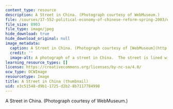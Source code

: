 ```yaml
---
content_type: resource
description: A Street in China. (Photograph courtesy of WebMuseum.)
file: /courses/17-552-political-economy-of-chinese-reform-spring-2003/e3c51548d9b11725d2b28b7117784998_17-552s03-th.jpg
file_size: 8903
file_type: image/jpeg
hide_download: true
hide_download_original: null
image_metadata:
  caption: A Street in China. (Photograph courtesy of [WebMuseum](http://www.ibiblio.org/wm/)_._)
  credit: ''
  image-alt: A photograph of a street in China.  The street is lined with pedestrians.
learning_resource_types: []
license: https://creativecommons.org/licenses/by-nc-sa/4.0/
ocw_type: OCWImage
resourcetype: Image
title: A Street in China (thumbnail)
uid: e3c51548-d9b1-1725-d2b2-8b7117784998
---
```

A Street in China. (Photograph courtesy of WebMuseum.)